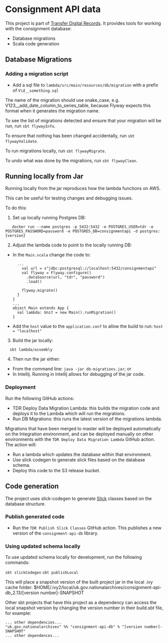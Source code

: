 # Consignment API data

This project is part of [Transfer Digital Records][tdr]. It provides tools for working with the consignment database:
 
* Database migrations
* Scala code generation

[tdr]: https://github.com/nationalarchives/tdr-dev-documentation

## Database Migrations

### Adding a migration script

* Add a sql file to `lambda/src/main/resources/db/migration` with a prefix of `V\d__something.sql`

The name of the migration should use snake_case, e.g. V123__add_date_column_to_series_table, because Flyway expects this
format when it generates the migration name. 

To see the list of migrations detected and ensure that your migration will be run, run `sbt flywayInfo`.

To ensure that nothing has been changed accidentally, run `sbt flywayValidate`.

To run migrations locally, run `sbt flywayMigrate`.

To undo what was done by the migrations, run `sbt flywayClean`.

## Running locally from Jar

Running locally from the jar reproduces how the lambda functions on AWS.

This can be useful for testing changes and debugging issues.

To do this:
1. Set up locally running Postgres DB: 
  ```
     docker run --name postgres -p 5432:5432 -e POSTGRES_USER=tdr -e POSTGRES_PASSWORD=password -e POSTGRES_DB=consignmentapi -d postgres:{version}
  ```
2. Adjust the lambda code to point to the locally running DB:
  * In the `Main.scala` change the code to:
    ```
      ...
        val url = s"jdbc:postgresql://localhost:5432/consignmentapi"
        val flyway = Flyway.configure()
          .dataSource(url, "tdr", "password")
          .load()

        flyway.migrate()        
      }
    }
    ...
    object Main extends App {
      val lambda: Unit = new Main().runMigration()
    }
    ```
  * Add the `host` value to the `application.conf` to allow the build to run: `host = "localhost"`    
3. Build the jar locally:
  ```
    sbt lambda/assembly
  ```
4. Then run the jar either:
  * From the command line: `java -jar db-migrations.jar`; or
  * In Intellij. Running in Intellij allows for debugging of the jar code.

### Deployment

Run the following GitHub actions: 

* TDR Deploy Data Migration Lambda: this builds the migration code and deploys it
  to the Lambda which will run the migrations.
* Run DB Migrations: this runs the latest version of the migrations
  lambda.

Migrations that have been merged to master will be deployed automatically on the Integration environment, and can be deployed
manually on other environments with the `TDR Deploy Data Migration Lambda` GitHub action. The action will:

* Run a lambda which updates the database within that environment.
* Use slick codegen to generate slick files based on the database schema.
* Deploy this code to the S3 release bucket. 

## Code generation

The project uses slick-codegen to generate [Slick] classes based on the database structure.

[Slick]: http://scala-slick.org/

### Publish generated code

* Run the `TDR Publish Slick Classes` GitHub action. This publishes a new
  version of the `consignment-api-db` library.

### Using updated schema locally

To use updated schema locally for development, run the following commands:

`sbt slickCodegen`
`sbt publishLocal`

This will place a snapshot version of the built project jar in the local .ivy cache folder: $HOME/.ivy2/local/uk.gov.nationalarchives/consignment-api-db_2.13/[version number]-SNAPSHOT

Other sbt projects that have this project as a dependency can access the local snapshot version by changing the version number in their build.sbt file, for example:

```
... other dependencies...
"uk.gov.nationalarchives" %% "consignment-api-db" % "[version number]-SNAPSHOT"
... other dependences...
```
